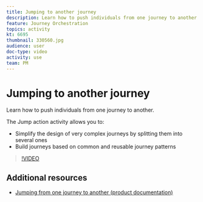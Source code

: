 ```yaml
---
title: Jumping to another journey
description: Learn how to push individuals from one journey to another. 
feature: Journey Orchestration
topics: activity
kt: 6695
thumbnail: 330560.jpg
audience: user
doc-type: video
activity: use
team: PM
---
```


# Jumping to another journey

Learn how to push individuals from one journey to another.

The Jump action activity allows you to:

* Simplify the design of very complex journeys by splitting them into several ones
* Build journeys based on common and reusable journey patterns

>[!VIDEO](https://video.tv.adobe.com/v/330560?quality=12)

## Additional resources

* [Jumping from one journey to another (product documentation)](https://experienceleague.adobe.com/docs/journeys/using/building-journeys/about-journey-building/action-activities/jump.html?lang=en#building-journeys)
  